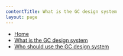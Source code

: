 ```yaml
---
contentTitle: What is the GC design system
layout: page
---
```

- [Home](./)
- [What is the GC design system](./what-is-the-gc-design-system.html)
- [Who should use the GC design system](./who-should-use-the-gc-design-system.html)